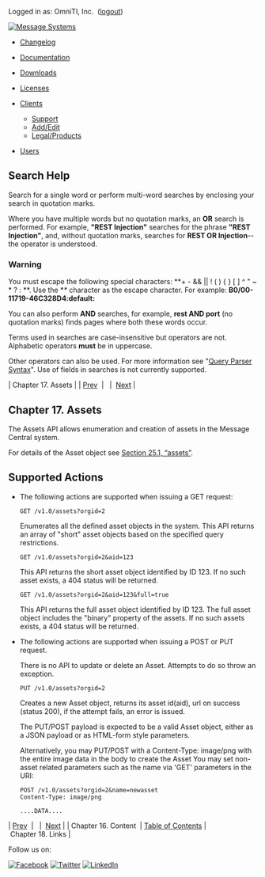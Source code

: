 Logged in as: OmniTI, Inc.  ([logout](https://support.messagesystems.com/logout.php))

[![Message Systems](https://support.messagesystems.com/images/ms-white205.png)](https://support.messagesystems.com/start.php) 

*   [Changelog](https://support.messagesystems.com/start.php?show=changelog)
*   [Documentation](https://support.messagesystems.com/docs/)
*   [Downloads](https://support.messagesystems.com/start.php)

*   [Licenses](https://support.messagesystems.com/license_summary.php)
*   <a href="">Clients</a>
    *   [Support](https://support.messagesystems.com/cs.php)
    *   [Add/Edit](https://support.messagesystems.com/edit_client.php)
    *   [Legal/Products](https://support.messagesystems.com/edit_products.php)
*   [Users](https://support.messagesystems.com/edit_customer.php)

## Search Help

Search for a single word or perform multi-word searches by enclosing your search in quotation marks.

Where you have multiple words but no quotation marks, an **OR** search is performed. For example, **"REST Injection"** searches for the phrase **"REST Injection"**, and, without quotation marks, searches for **REST OR Injection**--the operator is understood.

### Warning

You must escape the following special characters: **+ - && || ! ( ) { } [ ] ^ " ~ * ? : \**. Use the **\** character as the escape character. For example: **B0/00-11719-46C328D4\:default\:**

You can also perform **AND** searches, for example, **rest AND port** (no quotation marks) finds pages where both these words occur.

Terms used in searches are case-insensitive but operators are not. Alphabetic operators **must** be in uppercase.

Other operators can also be used. For more information see "[Query Parser Syntax](https://lucene.apache.org/core/old_versioned_docs/versions/3_0_0/queryparsersyntax.html)". Use of fields in searches is not currently supported.

| Chapter 17. Assets |
| [Prev](rest.content.overview.php)  |   |  [Next](rest.links.php) |

## Chapter 17. Assets

The Assets API allows enumeration and creation of assets in the Message Central system.

For details of the Asset object see [Section 25.1, “assets”](rest.autogen.structs.php#rest.autogen.struct.assets "25.1. assets").

## Supported Actions

*   The following actions are supported when issuing a GET request:

    `GET /v1.0/assets?orgid=2`

    Enumerates all the defined asset objects in the system. This API returns an array of "short" asset objects based on the specified query restrictions.

    `GET /v1.0/assets?orgid=2&aid=123`

    This API returns the short asset object identified by ID 123. If no such asset exists, a 404 status will be returned.

    `GET /v1.0/assets?orgid=2&aid=123&full=true`

    This API returns the full asset object identified by ID 123. The full asset object includes the "binary" property of the assets. If no such assets exists, a 404 status will be returned.

*   The following actions are supported when issuing a POST or PUT request.

    There is no API to update or delete an Asset. Attempts to do so throw an exception.

    `PUT /v1.0/assets?orgid=2`

    Creates a new Asset object, returns its asset id(aid), url on success (status 200), if the attempt fails, an error is issued.

    The PUT/POST payload is expected to be a valid Asset object, either as a JSON payload or as HTML-form style parameters.

    Alternatively, you may PUT/POST with a Content-Type: image/png with the entire image data in the body to create the Asset You may set non-asset related parameters such as the name via 'GET' parameters in the URI:

    ```
    POST /v1.0/assets?orgid=2&name=newasset
    Content-Type: image/png

    ....DATA....
    ```

| [Prev](rest.content.overview.php)  |   |  [Next](rest.links.php) |
| Chapter 16. Content  | [Table of Contents](index.php) |  Chapter 18. Links |

Follow us on:

[![Facebook](https://support.messagesystems.com/images/icon-facebook.png)](http://www.facebook.com/messagesystems) [![Twitter](https://support.messagesystems.com/images/icon-twitter.png)](http://twitter.com/#!/MessageSystems) [![LinkedIn](https://support.messagesystems.com/images/icon-linkedin.png)](http://www.linkedin.com/company/message-systems)